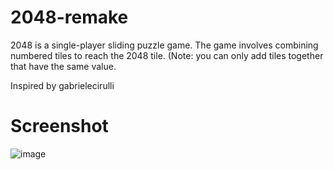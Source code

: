 # 2048-remake
2048 is a single-player sliding puzzle game. The game involves combining numbered tiles to reach the 2048 tile. (Note: you can only add tiles together that have the same value.

Inspired by gabrielecirulli

# Screenshot
![image](https://github.com/user-attachments/assets/3ffb55d4-58ce-431e-bd90-1a0124283e5a)
